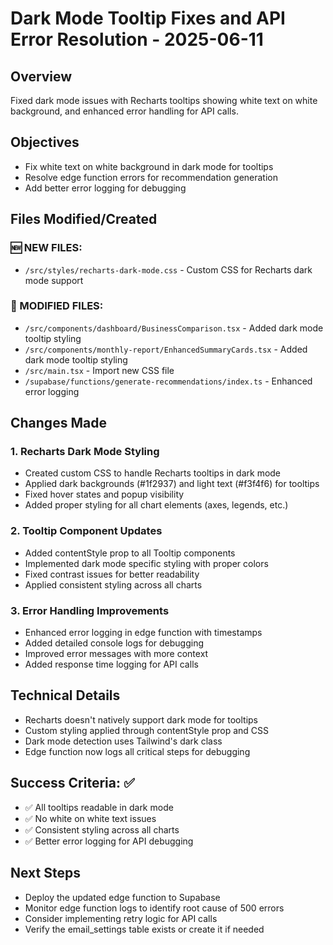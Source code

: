 # Dark Mode Tooltip Fixes and API Error Resolution - 2025-06-11

## Overview
Fixed dark mode issues with Recharts tooltips showing white text on white background, and enhanced error handling for API calls.

## Objectives
- Fix white text on white background in dark mode for tooltips
- Resolve edge function errors for recommendation generation
- Add better error logging for debugging

## Files Modified/Created

### 🆕 NEW FILES:
- `/src/styles/recharts-dark-mode.css` - Custom CSS for Recharts dark mode support

### 🔄 MODIFIED FILES:
- `/src/components/dashboard/BusinessComparison.tsx` - Added dark mode tooltip styling
- `/src/components/monthly-report/EnhancedSummaryCards.tsx` - Added dark mode tooltip styling
- `/src/main.tsx` - Import new CSS file
- `/supabase/functions/generate-recommendations/index.ts` - Enhanced error logging

## Changes Made

### 1. Recharts Dark Mode Styling
- Created custom CSS to handle Recharts tooltips in dark mode
- Applied dark backgrounds (#1f2937) and light text (#f3f4f6) for tooltips
- Fixed hover states and popup visibility
- Added proper styling for all chart elements (axes, legends, etc.)

### 2. Tooltip Component Updates
- Added contentStyle prop to all Tooltip components
- Implemented dark mode specific styling with proper colors
- Fixed contrast issues for better readability
- Applied consistent styling across all charts

### 3. Error Handling Improvements
- Enhanced error logging in edge function with timestamps
- Added detailed console logs for debugging
- Improved error messages with more context
- Added response time logging for API calls

## Technical Details
- Recharts doesn't natively support dark mode for tooltips
- Custom styling applied through contentStyle prop and CSS
- Dark mode detection uses Tailwind's dark class
- Edge function now logs all critical steps for debugging

## Success Criteria: ✅
- ✅ All tooltips readable in dark mode
- ✅ No white on white text issues
- ✅ Consistent styling across all charts
- ✅ Better error logging for API debugging

## Next Steps
- Deploy the updated edge function to Supabase
- Monitor edge function logs to identify root cause of 500 errors
- Consider implementing retry logic for API calls
- Verify the email_settings table exists or create it if needed